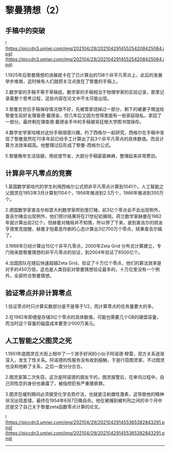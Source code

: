 # 黎曼猜想（2）

## 手稿中的突破

![https://piccdn3.umiwi.com/img/202104/29/202104291455254208425084.jpg](https://piccdn3.umiwi.com/img/202104/29/202104291455254208425084.jpg)

1.1925年后黎曼猜想的进展就卡在了已计算出的138个非平凡零点上，此后的发展举步维艰，这时候有人们就把关注点放在了黎曼的手稿上。


2.数学家的手稿不等于草稿纸，数学家的手稿相当于物理学家的实验记录，那里记录着整个思考过程，这些内容在论文中不太可能出现。


3.黎曼去世后手稿保存情况很不好，先被管家烧掉过一部分，剩下的被妻子赠送给黎曼生前好友理查德·戴德金，但几年后又因为觉得里面有一些家庭隐私，拿回了一部分。最终剩在理查德·戴德金手中的手稿被哥廷根大学图书馆保存。


4.数学史学家哈根对这份手稿很感兴趣，约了西格尔一起研究，西格尔在手稿中发现了黎曼竟然在70多年前已经手工计算出了前3个非平凡零点的具体数值。而且计算方法效率超高。他整理过后形成了黎曼-西格尔公式。


5.黎曼晚年生活拮据，用纸很节省，大部分手稿密密麻麻，整理起来非常费劲。

## 计算非平凡零点的竞赛

1.英国数学家哈代的学生利用西格尔公式把非平凡零点计算到1041个。人工智能之父图灵在1953年3月计算到1104个，1956年推进到2.5万个，1966年推进到350万个。


2.德国数学家查吉尔和意大利数学家邦别里打赌，前3亿个零点会不会出现例外，查吉尔赌会出现例外，他们预计结果将在21世纪初揭晓。荷兰数学家赫曼在1982年就计算出前2亿个，但赫曼对赌局并不知情，所以停了下来，直到查吉尔的损友亨德里克提醒，赫曼才抱着恶作剧的心态计算出3亿700万个零点，结果查吉尔输了。


3.1986年已经计算出15亿个非平凡零点，2000年Zeta Grid 分布式计算建立，专门用来跑黎曼猜想的非平凡零点的验证，到2004年验证了8500亿个。


4.法国团队在随后快速超越Zeta Grid，验证了十万亿个零点，他们的算法效率是对手的450万倍，这也是人类目前对黎曼猜想验证最多的，十万位里没有一个例外，全部符合黎曼猜想。

## 验证零点并非计算零点

1.验证零点时只计算实数部分是不是等于1/2，而计算零点的任务量要大的多。


2.在1982年即便是存储3亿个零点的具体数值，可能也需要几个GB的硬盘容量，而当时这个容量的磁盘成本要至少500万美元。

## 人工智能之父图灵之死

1.1951年底图灵在大街上相中了一个游手好闲的小伙子阿诺德·穆雷，双方关系逐渐深入，发生了性关系。阿诺德的性服务没有收到报酬，于是行窃图灵家，不过图灵也没和他断了关系，之后一直分分合合。


2.图灵家第二次失窃，这次是阿诺德的朋友干的，图灵报警后，在审讯过程中，自己同性恋的身份也暴露了，被指控犯有严重猥亵罪。


3.图灵在缓刑期间必须接受化学去势疗法，也就是注射雌性激素，这导致他的精神状况出现差错，最终在1954年6月7日晚自杀。他在被捕到被判刑之间的半个月中还提交了自己关于黎曼zeta函数零点计算的论文。

![https://piccdn3.umiwi.com/img/202104/29/202104291455365382843291.png](https://piccdn3.umiwi.com/img/202104/29/202104291455365382843291.png)

---
